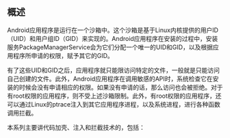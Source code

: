 ## 概述

Android应用程序是运行在一个沙箱中。这个沙箱是基于Linux内核提供的用户ID（UID）和用户组ID（GID）来实现的。Android应用程序在安装的过程中，安装服务PackageManagerService会为它们分配一个唯一的UID和GID，以及根据应用程序所申请的权限，赋予其它的GID。

有了这些UID和GID之后，应用程序就只能限访问特定的文件，一般就是只能访问自己创建的文件。此外，Android应用程序在调用敏感的API时，系统检查它在安装的时候会没有申请相应的权限。如果没有申请的话，那么访问也会被拒绝。对于有root权限的应用程序，则不受上述沙箱限制。此外，有root权限的应用程序，还可以通过Linux的ptrace注入到其它应用程序进程，以及系统进程，进行各种函数调用拦截。

本系列主要讲代码加壳、注入和拦截技术的，包括：

